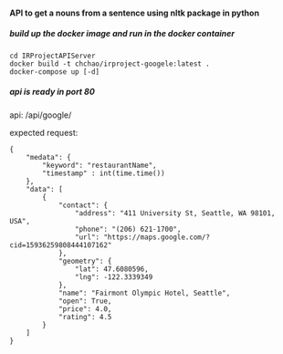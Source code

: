 #### API to get a nouns from a sentence using nltk package in python

##### build up the docker image and run in the docker container
```
cd IRProjectAPIServer
docker build -t chchao/irproject-googele:latest .
docker-compose up [-d]
```
##### api is ready in port 80

api: <ipaddress>/api/google/<restaurant-name>

expected request: 
```
{
    "medata": {
    	"keyword": "restaurantName",
        "timestamp" : int(time.time())
    },
    "data": [
        {
            "contact": {
                "address": "411 University St, Seattle, WA 98101, USA",
                "phone": "(206) 621-1700",
                "url": "https://maps.google.com/?cid=15936259808444107162"
            },
            "geometry": {
                "lat": 47.6080596,
                "lng": -122.3339349
            },
            "name": "Fairmont Olympic Hotel, Seattle",
            "open": True,
            "price": 4.0,
            "rating": 4.5
        }
    ]
}
```
